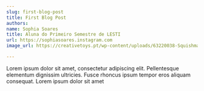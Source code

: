 ```yaml
---
slug: first-blog-post
title: First Blog Post
authors:
name: Sophia Soares
title: Aluna do Primeiro Semestre de LESTI
url: https://sophiasoares.instagram.com
image_url: https://creativetoys.pt/wp-content/uploads/63220038-Squishmallows-Pikachu-Guino-25cm-1.jpg

---
```


Lorem ipsum dolor sit amet, consectetur adipiscing elit. Pellentesque elementum dignissim ultricies. Fusce rhoncus ipsum tempor eros aliquam consequat. Lorem ipsum dolor sit amet
